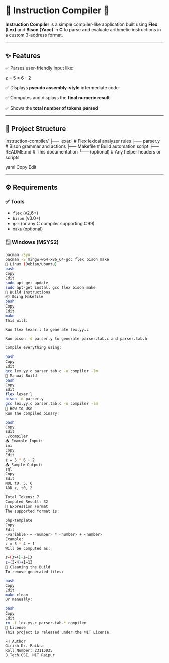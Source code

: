 # 🔺 Instruction Compiler 🔺

**Instruction Compiler** is a simple compiler-like application built using **Flex (Lex)** and **Bison (Yacc)** in **C** to parse and evaluate arithmetic instructions in a custom 3-address format.

---

## ✨ Features

✅ Parses user-friendly input like:

z = 5 * 6 - 2



✅ Displays **pseudo assembly–style** intermediate code

✅ Computes and displays the **final numeric result**

✅ Shows the **total number of tokens parsed**

---

## 📂 Project Structure

instruction-compiler/ ├── lexar.l # Flex lexical analyzer rules ├── parser.y # Bison grammar and actions ├── Makefile # Build automation script ├── README.md # This documentation └── (optional) # Any helper headers or scripts

yaml
Copy
Edit

---

## ⚙️ Requirements

### ✅ Tools

- `flex` (v2.6+)
- `bison` (v3.0+)
- `gcc` (or any C compiler supporting C99)
- `make` (optional)

### 🪟 Windows (MSYS2)

```bash
pacman -Syu
pacman -S mingw-w64-x86_64-gcc flex bison make
🐧 Linux (Debian/Ubuntu)
bash
Copy
Edit
sudo apt-get update
sudo apt-get install gcc flex bison make
🔨 Build Instructions
📦 Using Makefile
bash
Copy
Edit
make
This will:

Run flex lexar.l to generate lex.yy.c

Run bison -d parser.y to generate parser.tab.c and parser.tab.h

Compile everything using:

bash
Copy
Edit
gcc lex.yy.c parser.tab.c -o compiler -lm
🔧 Manual Build
bash
Copy
Edit
flex lexar.l
bison -d parser.y
gcc lex.yy.c parser.tab.c -o compiler -lm
🚀 How to Use
Run the compiled binary:

bash
Copy
Edit
./compiler
📥 Example Input:
ini
Copy
Edit
z = 5 * 6 + 2
📤 Sample Output:
sql
Copy
Edit
MUL t0, 5, 6
ADD z, t0, 2

Total Tokens: 7
Computed Result: 32
🧮 Expression Format
The supported format is:

php-template
Copy
Edit
<variable> = <number> * <number> + <number>
Example:
z = 3 * 4 + 1
Will be computed as:

𝑧=(3×4)+1=13
z=(3×4)+1=13
🧹 Cleaning the Build
To remove generated files:

bash
Copy
Edit
make clean
Or manually:

bash
Copy
Edit
rm -f lex.yy.c parser.tab.* compiler
📜 License
This project is released under the MIT License.

✍🏻 Author
Girish Kr. Paikra
Roll Number: 23115035
B.Tech CSE, NIT Raipur



